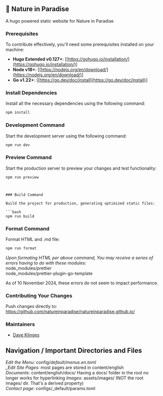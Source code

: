 ## 🌟 Nature in Paradise

A hugo powered static website for Nature in Paradise

### Prerequisites

To contribute effectively, you'll need some prerequisites installed on your machine:

- **Hugo Extended v0.127+**: [[https://gohugo.io/installation/](https://gohugo.io/installation/)]
- **Node v18+**: [[https://nodejs.org/en/download/](https://nodejs.org/en/download/)]
- **Go v1.22+**: [[https://go.dev/doc/install](https://go.dev/doc/install)]

### Install Dependencies

Install all the necessary dependencies using the following command:

```bash
npm install
```

### Development Command

Start the development server using the following command:

```bash
npm run dev
```

### Preview Command

Start the production server to preview your changes and test functionality:

```bash
npm run preview
```

````


### Build Command

Build the project for production, generating optimized static files:

```bash
npm run build
````

### Format Command

Format HTML and .md file:

```bash
npm run format
```

_Upon formating HTML per above command, You may receive a series of errors having to do with these modules:_  
node_modules/prettier  
node_modules/prettier-plugin-go-template

As of 10 November 2024, these errors do not seem to impact performance.

### Contributing Your Changes

Push changes directly to:  
https://github.com/natureinparadise/natureinparadise.github.io/

### Maintainers

- [Dave Klinges](https://github.com/dklinges9)

## Navigation / Important Directories and Files

_Edit the Menu_: config/_default/menus.en.toml  
\_Edit Site Pages_: most pages are stored in content/english  
_Documents_: content/english/docs/ Having a docs/ folder in the root no longer works for hyperlinking
_Images_: assets/images/ (NOT the root images/ dir. That's a derived property)  
_Contact page_: configs/\_default/params.toml
